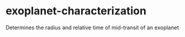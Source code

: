 # exoplanet-characterization
Determines the radius and relative time of mid-transit of an exoplanet
